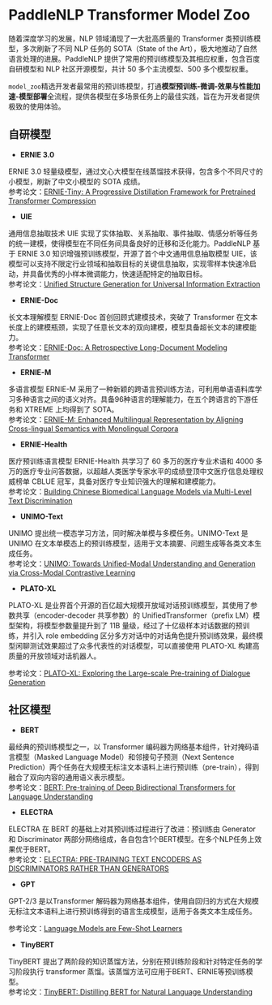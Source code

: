 # PaddleNLP Transformer Model Zoo

随着深度学习的发展，NLP 领域涌现了一大批高质量的 Transformer 类预训练模型，多次刷新了不同 NLP 任务的 SOTA（State of the Art），极大地推动了自然语言处理的进展。PaddleNLP 提供了常用的预训练模型及其相应权重，包含百度自研模型和 NLP 社区开源模型，共计 50 多个主流模型、500 多个模型权重。

`model_zoo`精选开发者最常用的预训练模型，打通**模型预训练-微调-效果与性能加速-模型部署**全流程，提供各模型在多场景任务上的最佳实践，旨在为开发者提供极致的使用体验。

## 自研模型

- **ERNIE 3.0**

ERNIE 3.0 轻量级模型，通过文心大模型在线蒸馏技术获得，包含多个不同尺寸的小模型，刷新了中文小模型的 SOTA 成绩。    
参考论文：[ERNIE-Tiny: A Progressive Distillation Framework for Pretrained Transformer Compression](https://arxiv.org/abs/2106.02241)

- **UIE**

通用信息抽取技术 UIE 实现了实体抽取、关系抽取、事件抽取、情感分析等任务的统一建模，使得模型在不同任务间具备良好的迁移和泛化能力。PaddleNLP 基于 ERNIE 3.0 知识增强预训练模型，开源了首个中文通用信息抽取模型 UIE，该模型可以支持不限定行业领域和抽取目标的关键信息抽取，实现零样本快速冷启动，并具备优秀的小样本微调能力，快速适配特定的抽取目标。     
参考论文：[Unified Structure Generation for Universal Information Extraction](https://arxiv.org/pdf/2203.12277.pdf)

- **ERNIE-Doc**

长文本理解模型 ERNIE-Doc 首创回顾式建模技术，突破了 Transformer 在文本长度上的建模瓶颈，实现了任意长文本的双向建模，模型具备超长文本的建模能力。    
参考论文：[ERNIE-Doc: A Retrospective Long-Document Modeling Transformer](https://aclanthology.org/2021.acl-long.227.pdf)


- **ERNIE-M**

多语言模型 ERNIE-M 采用了一种新颖的跨语言预训练方法，可利用单语语料库学习多种语言之间的语义对齐。具备96种语言的理解能力，在五个跨语言的下游任务和 XTREME 上均得到了 SOTA。   
参考论文：[ERNIE-M: Enhanced Multilingual Representation by Aligning
Cross-lingual Semantics with Monolingual Corpora](https://arxiv.org/pdf/2012.15674.pdf)

- **ERNIE-Health**

医疗预训练语言模型 ERNIE-Health 共学习了 60 多万的医疗专业术语和 4000 多万的医疗专业问答数据，以超越人类医学专家水平的成绩登顶中文医疗信息处理权威榜单 CBLUE 冠军，具备对医疗专业知识强大的理解和建模能力。    
参考论文：[Building Chinese Biomedical Language Models via Multi-Level
Text Discrimination](https://arxiv.org/pdf/2110.07244.pdf)

- **UNIMO-Text**

UNIMO 提出统一模态学习方法，同时解决单模与多模任务。UNIMO-Text 是 UNIMO 在文本单模态上的预训练模型，适用于文本摘要、问题生成等各类文本生成任务。    
参考论文：[UNIMO: Towards Unified-Modal Understanding and Generation via Cross-Modal Contrastive Learning](https://arxiv.org/pdf/2012.15409v4.pdf)

- **PLATO-XL**

PLATO-XL 是业界首个开源的百亿超大规模开放域对话预训练模型，其使用了参数共享（encoder-decoder 共享参数）的 UnifiedTransformer（prefix LM）模型架构，将模型参数量提升到了 11B 量级，经过了十亿级样本对话数据的预训练，并引入 role embedding 区分多方对话中的对话角色提升预训练效果，最终模型闲聊测试效果超过了众多代表性的对话模型，可以直接使用 PLATO-XL 构建高质量的开放领域对话机器人。

参考论文：[PLATO-XL: Exploring the Large-scale Pre-training of Dialogue Generation](https://arxiv.org/pdf/2109.09519.pdf)


## 社区模型


- **BERT**

最经典的预训练模型之一，以 Transformer 编码器为网络基本组件，针对掩码语言模型（Masked Language Model）和邻接句子预测（Next Sentence Prediction）两个任务在大规模无标注文本语料上进行预训练（pre-train），得到融合了双向内容的通用语义表示模型。    
参考论文：[BERT: Pre-training of Deep Bidirectional Transformers for Language Understanding](https://arxiv.org/pdf/1810.04805.pdf)

- **ELECTRA**

ELECTRA 在 BERT 的基础上对其预训练过程进行了改进：预训练由 Generator 和 Discriminator 两部分网络组成，各自包含1个BERT模型。在多个NLP任务上效果优于BERT。     
参考论文：[ELECTRA: PRE-TRAINING TEXT ENCODERS AS DISCRIMINATORS RATHER THAN GENERATORS](https://arxiv.org/pdf/2003.10555.pdf)

- **GPT**

GPT-2/3 是以Transformer 解码器为网络基本组件，使用自回归的方式在大规模无标注文本语料上进行预训练得到的语言生成模型，适用于各类文本生成任务。

参考论文：[Language Models are Few-Shot Learners](https://arxiv.org/pdf/2005.14165.pdf)

- **TinyBERT**

TinyBERT 提出了两阶段的知识蒸馏方法，分别在预训练阶段和针对特定任务的学习阶段执行 transformer 蒸馏。该蒸馏方法可应用于BERT、ERNIE等预训练模型。   
参考论文：[TinyBERT: Distilling BERT for Natural Language Understanding](https://arxiv.org/pdf/1909.10351.pdf)
